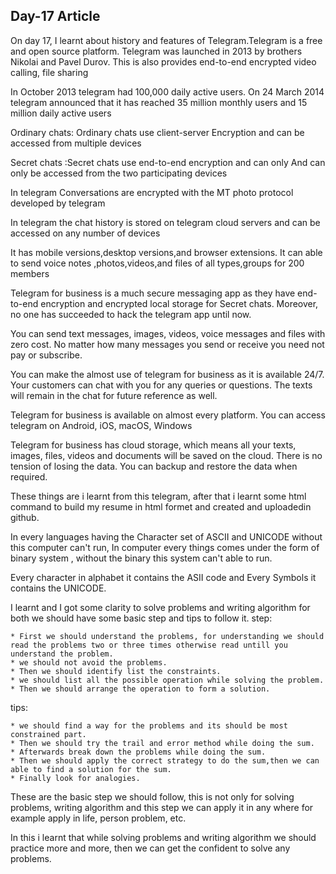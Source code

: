 ## Day-17 Article

On day 17, I learnt about history and features of Telegram.Telegram is a free and open source platform. Telegram was launched in 2013 by brothers Nikolai and Pavel Durov. This is also provides end-to-end encrypted video calling, file sharing

In October 2013 telegram had 100,000 daily active users. On 24 March 2014 telegram announced that it has reached 35 million monthly users and 15 million daily active users

Ordinary chats: Ordinary chats use client-server Encryption and can be accessed from multiple devices

Secret chats :Secret chats use end-to-end encryption and can only And can only be accessed from the two participating devices

In telegram Conversations are encrypted with the MT photo protocol developed by telegram

In telegram the chat history is stored on telegram cloud servers and can be accessed on any number of devices

It has mobile versions,desktop versions,and browser extensions. It can able to send voice notes ,photos,videos,and files of all types,groups for 200 members

Telegram for business is a much secure messaging app as they have end-to-end encryption and encrypted local storage for Secret chats. Moreover, no one has succeeded to hack the telegram app until now.

You can send text messages, images, videos, voice messages and files with zero cost. No matter how many messages you send or receive you need not pay or subscribe.

You can make the almost use of telegram for business as it is available 24/7. Your customers can chat with you for any queries or questions. The texts will remain in the chat for future reference as well.

Telegram for business is available on almost every platform. You can access telegram on Android, iOS, macOS, Windows

Telegram for business has cloud storage, which means all your texts, images, files, videos and documents will be saved on the cloud. There is no tension of losing the data. You can backup and restore the data when required.

These things are i learnt from this telegram, after that i learnt some html command to build my resume in html formet and created and uploadedin github.

In every languages having the Character set of ASCII and UNICODE without this computer can't run, In computer every things comes under the form of binary system , without the binary this system can't able to run.

Every character in alphabet it contains the ASII code and Every Symbols it contains the UNICODE.

I learnt and I got some clarity to solve problems and writing algorithm for both we should have some basic step and tips to follow it.
step:

	* First we should understand the problems, for understanding we should read the problems two or three times otherwise read untill you understand the problem.
	* we should not avoid the problems.
	* Then we should identify list the constraints.
	* we should list all the possible operation while solving the problem.
	* Then we should arrange the operation to form a solution.
tips:

	* we should find a way for the problems and its should be most constrained part.
	* Then we should try the trail and error method while doing the sum.
	* Afterwards break down the problems while doing the sum.
	* Then we should apply the correct strategy to do the sum,then we can able to find a solution for the sum.
	* Finally look for analogies.

These are the basic step we should follow, this is not only for solving problems, writing algorithm and this step we can apply it in any where for example apply in life, person problem, etc.

In this i learnt that while solving problems and writing algorithm we should practice more and more, then we can get the confident to solve any problems.
